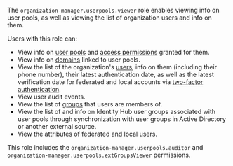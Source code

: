 The `organization-manager.userpools.viewer` role enables viewing info on user pools, as well as viewing the list of organization users and info on them.

Users with this role can:
* View info on [user pools](../../../organization/concepts/user-pools.md) and [access permissions](../../../iam/concepts/access-control/index.md) granted for them.
* View info on [domains](../../../organization/concepts/domains.md) linked to user pools.
* View the list of the organization's [users](../../../organization/concepts/mfa.md), info on them (including their phone number), their latest authentication date, as well as the latest verification date for federated and local accounts via [two-factor authentication](../../../organization/concepts/mfa.md).
* View user audit events.
* View the list of [groups](../../../organization/concepts/groups.md) that users are members of.
* View the list of and info on Identity Hub user groups associated with user pools through synchronization with user groups in Active Directory or another external source.
* View the attributes of federated and local users.

This role includes the `organization-manager.userpools.auditor` and `organization-manager.userpools.extGroupsViewer` permissions.